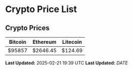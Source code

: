 # Crypto Price List

## Crypto Prices
| Bitcoin | Ethereum | Litecoin |
| ------- | -------- | -------- |
| $95857 | $2646.45 | $124.69 |
**Last Updated:** 2025-02-21 19:39 UTC
**Last Updated:** $DATE$
